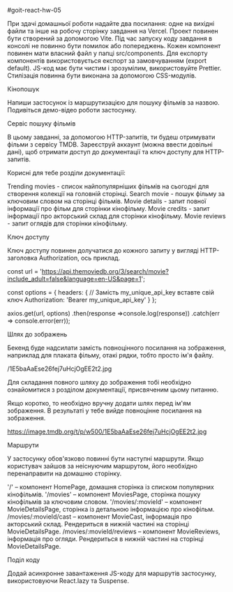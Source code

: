 #goit-react-hw-05

При здачі домашньої роботи надайте два посилання: одне на вихідні файли та інше на робочу сторінку завдання на Vercel.
Проект повинен бути створений за допомогою Vite.
Під час запуску коду завдання в консолі не повинно бути помилок або попереджень.
Кожен компонент повинен мати власний файл у папці src/components.
Для експорту компонентів використовується експорт за замовчуванням (export default).
JS-код має бути чистим і зрозумілим, використовуйте Prettier.
Стилізація повинна бути виконана за допомогою CSS-модулів.

Кінопошук

Напиши застосунок із маршрутизацією для пошуку фільмів за назвою. Подивіться демо-відео роботи застосунку.

Сервіс пошуку фільмів

В цьому завданні, за допомогою HTTP-запитів, ти будеш отримувати фільми з сервісу TMDB. Зареєструй аккаунт (можна ввести довільні дані), щоб отримати доступ до документації та ключ доступу для HTTP-запитів.

Корисні для тебе розділи документації:

Trending movies - список найпопулярніших фільмів на сьогодні для створення колекції на головній сторінці.
Search movie - пошук фільму за ключовим словом на сторінці фільмів.
Movie details - запит повної інформації про фільм для сторінки кінофільму.
Movie credits - запит інформації про акторський склад для сторінки кінофільму.
Movie reviews - запит оглядів для сторінки кінофільму.

Ключ доступу

Ключ доступу повинен долучатися до кожного запиту у вигляді HTTP-заголовка Authorization, ось приклад.

const url = '<https://api.themoviedb.org/3/search/movie?include_adult=false&language=en-US&page=1>';

const options = {
headers: {
// Замість my_unique_api_key вставте свій ключ
Authorization: 'Bearer my_unique_api_key'
}
};

axios.get(url, options)
.then(response =>console.log(response))
.catch(err => console.error(err));

Шлях до зображень

Бекенд буде надсилати замість повноцінного посилання на зображення, наприклад для плаката фільму, отакі рядки, тобто просто ім'я файлу.

/1E5baAaEse26fej7uHcjOgEE2t2.jpg

Для складання повного шляху до зображення тобі необхідно ознайомитися з розділом документації, присвяченим цьому питанню.

Якщо коротко, то необхідно вручну додати шлях перед ім'ям зображення. В результаті у тебе вийде повноцінне посилання на зображення.

<https://image.tmdb.org/t/p/w500/1E5baAaEse26fej7uHcjOgEE2t2.jpg>

Маршрути

У застосунку обов'язково повинні бути наступні маршрути. Якщо користувач зайшов за неіснуючим маршрутом, його необхідно перенаправити на домашню сторінку.

'/' – компонент HomePage, домашня сторінка із списком популярних кінофільмів.
'/movies' – компонент MoviesPage, сторінка пошуку кінофільмів за ключовим словом.
'/movies/:movieId' – компонент MovieDetailsPage, сторінка із детальною інформацією про кінофільм.
/movies/:movieId/cast – компонент MovieCast, інформація про акторський склад. Рендериться в нижній частині на сторінці MovieDetailsPage.
/movies/:movieId/reviews – компонент MovieReviews, інформація про огляди. Рендериться в нижній частині на сторінці MovieDetailsPage.

Поділ коду

Додай асинхронне завантаження JS-коду для маршрутів застосунку, використовуючи React.lazy та Suspense.
